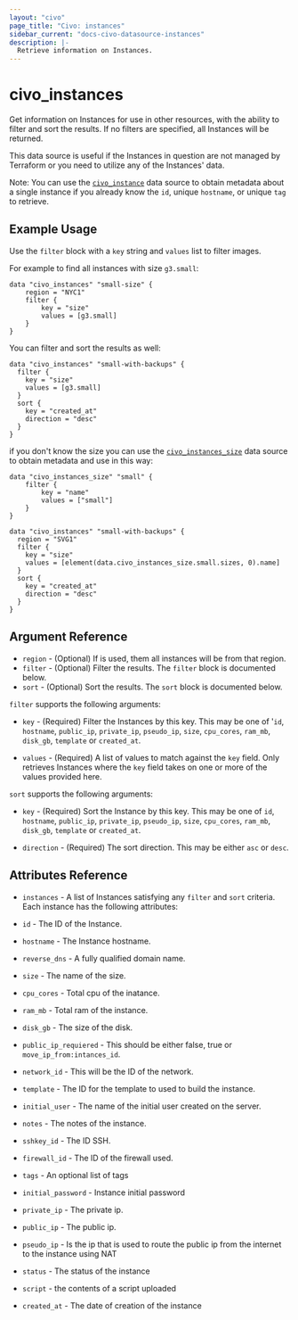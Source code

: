 ```yaml
---
layout: "civo"
page_title: "Civo: instances"
sidebar_current: "docs-civo-datasource-instances"
description: |-
  Retrieve information on Instances.
---
```


# civo_instances

Get information on Instances for use in other resources, with the ability to filter and sort the results.
If no filters are specified, all Instances will be returned.

This data source is useful if the Instances in question are not managed by Terraform or you need to
utilize any of the Instances' data.

Note: You can use the [`civo_instance`](/docs/providers/civo/d/instance.html) data source to obtain metadata
about a single instance if you already know the `id`, unique `hostname`, or unique `tag` to retrieve.

## Example Usage

Use the `filter` block with a `key` string and `values` list to filter images.

For example to find all instances with size `g3.small`:

```hcl
data "civo_instances" "small-size" {
    region = "NYC1"
    filter {
        key = "size"
        values = [g3.small]
    }
}
```

You can filter and sort the results as well:

```hcl
data "civo_instances" "small-with-backups" {
  filter {
    key = "size"
    values = [g3.small]
  }
  sort {
    key = "created_at"
    direction = "desc"
  }
}
```
if you don't know the size you can use the [`civo_instances_size`](/docs/providers/civo/d/instances_size.html) data source to obtain metadata
and use in this way:

```hcl
data "civo_instances_size" "small" {
    filter {
        key = "name"
        values = ["small"]
    }
}

data "civo_instances" "small-with-backups" {
  region = "SVG1"
  filter {
    key = "size"
    values = [element(data.civo_instances_size.small.sizes, 0).name]
  }
  sort {
    key = "created_at"
    direction = "desc"
  }
}
```


## Argument Reference
* `region` - (Optional) If is used, them all instances will be from that region.
* `filter` - (Optional) Filter the results. The `filter` block is documented below.
* `sort` - (Optional) Sort the results. The `sort` block is documented below.

`filter` supports the following arguments:

* `key` - (Required) Filter the Instances by this key. This may be one of '`id`, `hostname`, `public_ip`, `private_ip`,
  `pseudo_ip`, `size`, `cpu_cores`, `ram_mb`, `disk_gb`, `template` or `created_at`.

* `values` - (Required) A list of values to match against the `key` field. Only retrieves Instances
  where the `key` field takes on one or more of the values provided here.

`sort` supports the following arguments:

* `key` - (Required) Sort the Instance by this key. This may be one of `id`, `hostname`, `public_ip`, `private_ip`,
  `pseudo_ip`, `size`, `cpu_cores`, `ram_mb`, `disk_gb`, `template` or `created_at`.

* `direction` - (Required) The sort direction. This may be either `asc` or `desc`.

## Attributes Reference

* `instances` - A list of Instances satisfying any `filter` and `sort` criteria. Each instance has the following attributes:  

* `id` - The ID of the Instance.
* `hostname` - The Instance hostname.
* `reverse_dns` - A fully qualified domain name.
* `size` - The name of the size.
* `cpu_cores` - Total cpu of the inatance.
* `ram_mb` - Total ram of the instance.
* `disk_gb` - The size of the disk.
* `public_ip_requiered` - This should be either false, true or `move_ip_from:intances_id`.
* `network_id` - This will be the ID of the network.
* `template` - The ID for the template to used to build the instance.
* `initial_user` - The name of the initial user created on the server.
* `notes` - The notes of the instance.
* `sshkey_id` - The ID SSH.
* `firewall_id` - The ID of the firewall used.
* `tags` - An optional list of tags
* `initial_password` - Instance initial password
* `private_ip` - The private ip.
* `public_ip` - The public ip.
* `pseudo_ip` - Is the ip that is used to route the public ip from the internet to the instance using NAT 
* `status` - The status of the instance
* `script` - the contents of a script uploaded
* `created_at` - The date of creation of the instance